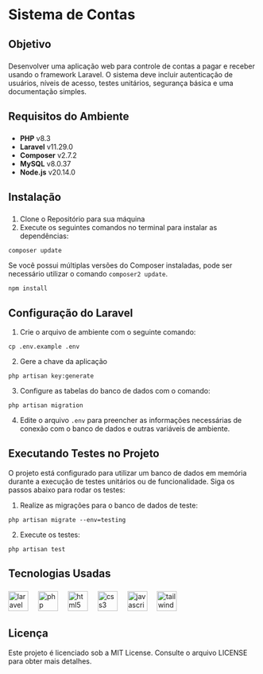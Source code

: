 # Sistema de Contas

###

## Objetivo

###

Desenvolver uma aplicação web para controle de contas a pagar e receber usando o framework Laravel. O sistema deve incluir autenticação de usuários, níveis de acesso, testes unitários, segurança básica e uma documentação simples.

###

## Requisitos do Ambiente

###

- **PHP** v8.3
- **Laravel** v11.29.0
- **Composer** v2.7.2
- **MySQL** v8.0.37
- **Node.js** v20.14.0

###

## Instalação

###

1. Clone o Repositório para sua máquina
2. Execute os seguintes comandos no terminal para instalar as dependências:

```
composer update
```
Se você possui múltiplas versões do Composer instaladas, pode ser necessário utilizar o comando `composer2 update`.
```
npm install
```

## Configuração do Laravel
1. Crie o arquivo de ambiente com o seguinte comando:
```
cp .env.example .env
```
2. Gere a chave da aplicação
```
php artisan key:generate
```
3. Configure as tabelas do banco de dados com o comando:
```
php artisan migration
```
4. Edite o arquivo `.env` para preencher as informações necessárias de conexão com o banco de dados e outras variáveis de ambiente.

## Executando Testes no Projeto

O projeto está configurado para utilizar um banco de dados em memória durante a execução de testes unitários ou de funcionalidade. Siga os passos abaixo para rodar os testes:

1. Realize as migrações para o banco de dados de teste:
```
php artisan migrate --env=testing
```

2. Execute os testes:
```
php artisan test
```

## Tecnologias Usadas

###

<div align="left">
  <img src="https://cdn.jsdelivr.net/gh/devicons/devicon/icons/laravel/laravel-original.svg" height="40" alt="laravel logo"  />
  <img width="12" />
  <img src="https://cdn.jsdelivr.net/gh/devicons/devicon/icons/php/php-original.svg" height="40" alt="php logo"  />
  <img width="12" />
  <img src="https://cdn.jsdelivr.net/gh/devicons/devicon/icons/html5/html5-original.svg" height="40" alt="html5 logo"  />
  <img width="12" />
  <img src="https://cdn.jsdelivr.net/gh/devicons/devicon/icons/css3/css3-original.svg" height="40" alt="css3 logo"  />
  <img width="12" />
  <img src="https://cdn.jsdelivr.net/gh/devicons/devicon/icons/javascript/javascript-original.svg" height="40" alt="javascript logo"  />
  <img width="12" />
  <img src="https://cdn.jsdelivr.net/gh/devicons/devicon/icons/tailwindcss/tailwindcss-original-wordmark.svg" height="40" alt="tailwindcss logo"  />
</div>

###

## Licença
Este projeto é licenciado sob a MIT License. Consulte o arquivo LICENSE para obter mais detalhes.